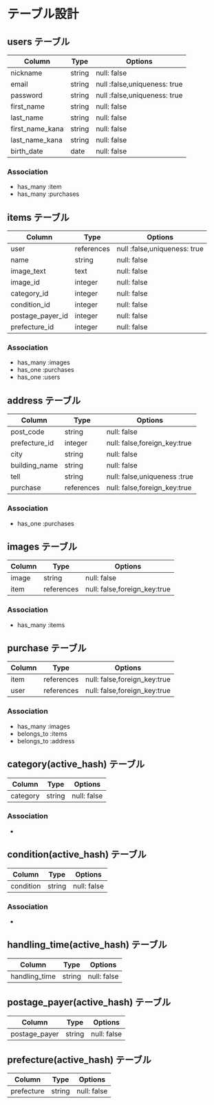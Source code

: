 # テーブル設計

## users テーブル

| Column          | Type   | Options                      |
| --------------- | ------ | ---------------------------- |
| nickname        | string | null: false                  |
| email           | string | null :false,uniqueness: true |
| password        | string | null :false,uniqueness: true |
| first_name      | string | null: false                  |
| last_name       | string | null: false                  |
| first_name_kana | string | null: false                  |
| last_name_kana  | string | null: false                  |
| birth_date      | date   | null: false                  |

### Association
- has_many :item
- has_many :purchases

## items テーブル

| Column           | Type       | Options                      |
| ---------------- | ---------- | ---------------------------- |
| user             | references | null :false,uniqueness: true |
| name             | string     | null: false                  |
| image_text       | text       | null: false                  |
| image_id         | integer    | null: false                  |
| category_id      | integer    | null: false                  |
| condition_id     | integer    | null: false                  |
| postage_payer_id | integer    | null: false                  |
| prefecture_id    | integer    | null: false                  |

### Association
- has_many :images
- has_one :purchases
- has_one :users

## address テーブル

| Column          | Type       | Options                      |
| --------------- | ---------- | ---------------------------- |
| post_code       | string     | null: false                  |
| prefecture_id   | integer    | null: false,foreign_key:true |
| city            | string     | null: false                  |
| building_name   | string     | null: false                  |
| tell            | string     | null: false,uniqueness :true |
| purchase        | references | null: false,foreign_key:true |

### Association
- has_one :purchases

## images テーブル

| Column          | Type       | Options                      |
| --------------- | ---------- | ---------------------------- |
| image           | string     | null: false                  |
| item            | references | null: false,foreign_key:true |

### Association
- has_many :items

## purchase テーブル

| Column          | Type       | Options                      |
| --------------- | ---------- | ---------------------------- |
| item            | references | null: false,foreign_key:true |
| user            | references | null: false,foreign_key:true |

### Association
- has_many :images
- belongs_to :items
- belongs_to :address

## category(active_hash) テーブル

| Column          | Type       | Options                      |
| --------------- | ---------- | ---------------------------- |
| category        | string     | null: false                  |

### Association
- 

## condition(active_hash) テーブル

| Column          | Type       | Options                      |
| --------------- | ---------- | ---------------------------- |
| condition       | string     | null: false                  |

### Association
- 

## handling_time(active_hash) テーブル

| Column          | Type       | Options                      |
| --------------- | ---------- | ---------------------------- |
| handling_time   | string     | null: false                  |

## postage_payer(active_hash) テーブル

| Column          | Type       | Options                      |
| --------------- | ---------- | ---------------------------- |
| postage_payer   | string     | null: false                  |

## prefecture(active_hash) テーブル

| Column          | Type       | Options                      |
| --------------- | ---------- | ---------------------------- |
| prefecture      | string     | null: false                  |
